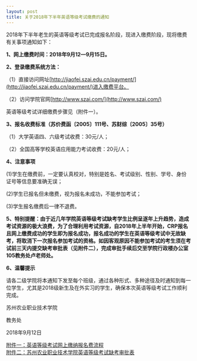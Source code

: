 ```yaml
---
layout: post
title: 关于2018年下半年英语等级考试缴费的通知
---
```


2018年下半年老生的英语等级考试已完成报名阶段，现进入缴费阶段，现将缴费有关事项通知如下：　

<!--more-->

**1、网上缴费时间：2018年9月12—9月15日。**

**2、登录缴费系统方法：**

（1）直接访问网址[http://jiaofei.szai.edu.cn/payment/](http://jiaofei.szai.edu.cn/payment/)进入缴费平台。

（2）访问学院官网[http://www.szai.com/](http://www.szai.com/)

英语等级考试详细缴费步骤见（附件一）。

**3、报名收费标准（苏价费函〔2005〕111号、苏财综〔2005〕35号）**

（1）大学英语四、六级考试收费：30元/人；

（2）全国高等学校英语应用能力考试收费：20元/人；

**4、注意事项**

(1)学生在缴费前，一定要认真校对，特别是姓名、考试级别、性别、学号、身份证号等信息要准确无误；

(2)学生已报名但未缴费，视为报名未成功，不能参加考试；

(3)学生报名缴费后一律不退费。

**5、特别提醒：由于近几年学院英语等级考试缺考学生比例呈逐年上升趋势，造成考试资源的极大浪费，为了合理利用考试资源，自2018年上半年开始，CRP报名且网上缴费成功的学生即为报名成功，报名成功的学生在英语等级考试中无故缺考，将取消下一次报名参加考试的资格。如因客观原因不能参加考试的考生须在考试前三天内提交缺考审批表（见附件二），完成审批手续后交至学院行政楼办公室105教务处卢老师处。**

**6、温馨提示**

请各二级学院将本通知下发至每个班级，通过各种形式、多种途径及时通知到每一位学生，尤其是2018级新生及在外实习的学生，确保本次英语等级考试工作顺利完成。
 

 

苏州农业职业技术学院

教务处

2018年9月12日

[附件一：英语等级考试网上缴纳报名费流程](https://share.weiyun.com/5pA45u9)    
[附件二：苏州农业职业技术学院英语等级考试缺考审批表](https://share.weiyun.com/5cMHs11)    


